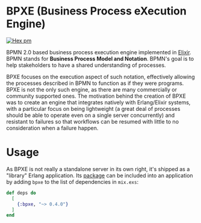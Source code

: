 # BPXE (Business Process eXecution Engine)

[![Hex pm](http://img.shields.io/hexpm/v/bpxe.svg?style=flat)](https://hex.pm/packages/bpxe)

BPMN 2.0 based business process execution engine implemented in
[Elixir](https://elixir-lang.org). BPMN stands for **Business Process Model and
Notation**. BPMN's goal is to help stakeholders to have a shared understanding
of processes.

BPXE focuses on the execution aspect of such notation, effectively allowing the
processes described in BPMN to function as if they were programs. BPXE is not
the only such engine, as there are many commercially or community supported
ones. The motivation behind the creation of BPXE was to create an engine that
integrates natively with Erlang/Elixir systems, with a particular focus on
being lightweight (a great deal of processes should be able to operate even on
a single server concurrently) and resistant to failures so that workflows can
be resumed with little to no consideration when a failure happen.

# Usage

As BPXE is not really a standalone server in its own right, it's shipped as a
"library" Erlang application. Its [package](https://hex.pm/packages/bpxe) can
be included into an application by adding `bpxe` to
the list of dependencies in `mix.exs`:

```elixir
def deps do
  [
    {:bpxe, "~> 0.4.0"}
  ]
end
```
